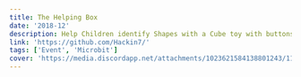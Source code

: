```yaml
---
title: The Helping Box
date: '2018-12'
description: Help Children identify Shapes with a Cube toy with buttons, as well as a parent controller
link: 'https://github.com/Hackin7/'
tags: ['Event', 'Microbit']
cover: 'https://media.discordapp.net/attachments/1023621584138801243/1123872919945220148/DSC_0040.jpg'
---
```



